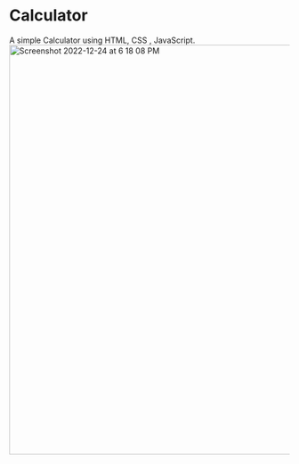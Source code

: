 # Calculator
 A simple Calculator using HTML, CSS , JavaScript. 
<img width="736" alt="Screenshot 2022-12-24 at 6 18 08 PM" src="https://user-images.githubusercontent.com/114726890/209436868-d74075a2-ad5d-411a-bd01-36e6ba668402.png">
